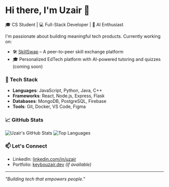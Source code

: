 # Hi there, I'm Uzair 👋

🎓 CS Student | 💻 Full-Stack Developer | 🤖 AI Enthusiast

I'm passionate about building meaningful tech products. Currently working on:
- 🛠️ [SkillSwap](https://github.com/keybouzair/SkillSwap) – A peer-to-peer skill exchange platform
- 🎓 Personalized EdTech platform with AI-powered tutoring and quizzes (coming soon)

### 🚀 Tech Stack
- **Languages**: JavaScript, Python, Java, C++
- **Frameworks**: React, Node.js, Express, Flask
- **Databases**: MongoDB, PostgreSQL, Firebase
- **Tools**: Git, Docker, VS Code, Figma

### 📈 GitHub Stats
![Uzair's GitHub Stats](https://github-readme-stats.vercel.app/api?username=keybouzair&show_icons=true&theme=tokyonight)
![Top Languages](https://github-readme-stats.vercel.app/api/top-langs/?username=keybouzair&layout=compact&theme=tokyonight)

### 📫 Let's Connect
- LinkedIn: [linkedin.com/in/uzair](https://www.linkedin.com/in/uzair)
- Portfolio: [keybouzair.dev](https://keybouzair.dev) *(if available)*

---
*"Building tech that empowers people."*
